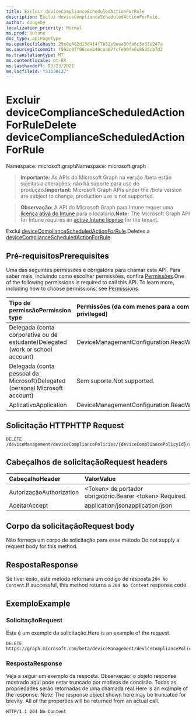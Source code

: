 ```yaml
---
title: Excluir deviceComplianceScheduledActionForRule
description: Exclui deviceComplianceScheduledActionForRule.
author: dougeby
localization_priority: Normal
ms.prod: intune
doc_type: apiPageType
ms.openlocfilehash: 29e0e482d13d414f7b32e9eea30fa6c3a33e247a
ms.sourcegitcommit: f592c9ff96ceeb40caa67fcfe90fe6c8525cb7d2
ms.translationtype: MT
ms.contentlocale: pt-BR
ms.lasthandoff: 03/23/2021
ms.locfileid: "51130137"
---
```

# <a name="delete-devicecompliancescheduledactionforrule"></a><span data-ttu-id="00d66-103">Excluir deviceComplianceScheduledActionForRule</span><span class="sxs-lookup"><span data-stu-id="00d66-103">Delete deviceComplianceScheduledActionForRule</span></span>

<span data-ttu-id="00d66-104">Namespace: microsoft.graph</span><span class="sxs-lookup"><span data-stu-id="00d66-104">Namespace: microsoft.graph</span></span>

> <span data-ttu-id="00d66-105">**Importante:** As APIs do Microsoft Graph na versão /beta estão sujeitas a alterações; não há suporte para uso de produção.</span><span class="sxs-lookup"><span data-stu-id="00d66-105">**Important:** Microsoft Graph APIs under the /beta version are subject to change; production use is not supported.</span></span>

> <span data-ttu-id="00d66-106">**Observação:** A API do Microsoft Graph para Intune requer uma [licença ativa do Intune](https://go.microsoft.com/fwlink/?linkid=839381) para o locatário.</span><span class="sxs-lookup"><span data-stu-id="00d66-106">**Note:** The Microsoft Graph API for Intune requires an [active Intune license](https://go.microsoft.com/fwlink/?linkid=839381) for the tenant.</span></span>

<span data-ttu-id="00d66-107">Exclui [deviceComplianceScheduledActionForRule](../resources/intune-deviceconfig-devicecompliancescheduledactionforrule.md).</span><span class="sxs-lookup"><span data-stu-id="00d66-107">Deletes a [deviceComplianceScheduledActionForRule](../resources/intune-deviceconfig-devicecompliancescheduledactionforrule.md).</span></span>

## <a name="prerequisites"></a><span data-ttu-id="00d66-108">Pré-requisitos</span><span class="sxs-lookup"><span data-stu-id="00d66-108">Prerequisites</span></span>
<span data-ttu-id="00d66-p101">Uma das seguintes permissões é obrigatória para chamar esta API. Para saber mais, incluindo como escolher permissões, confira [Permissões](/graph/permissions-reference).</span><span class="sxs-lookup"><span data-stu-id="00d66-p101">One of the following permissions is required to call this API. To learn more, including how to choose permissions, see [Permissions](/graph/permissions-reference).</span></span>

|<span data-ttu-id="00d66-111">Tipo de permissão</span><span class="sxs-lookup"><span data-stu-id="00d66-111">Permission type</span></span>|<span data-ttu-id="00d66-112">Permissões (da com menos para a com mais privilégios)</span><span class="sxs-lookup"><span data-stu-id="00d66-112">Permissions (from least to most privileged)</span></span>|
|:---|:---|
|<span data-ttu-id="00d66-113">Delegada (conta corporativa ou de estudante)</span><span class="sxs-lookup"><span data-stu-id="00d66-113">Delegated (work or school account)</span></span>|<span data-ttu-id="00d66-114">DeviceManagementConfiguration.ReadWrite.All</span><span class="sxs-lookup"><span data-stu-id="00d66-114">DeviceManagementConfiguration.ReadWrite.All</span></span>|
|<span data-ttu-id="00d66-115">Delegada (conta pessoal da Microsoft)</span><span class="sxs-lookup"><span data-stu-id="00d66-115">Delegated (personal Microsoft account)</span></span>|<span data-ttu-id="00d66-116">Sem suporte.</span><span class="sxs-lookup"><span data-stu-id="00d66-116">Not supported.</span></span>|
|<span data-ttu-id="00d66-117">Aplicativo</span><span class="sxs-lookup"><span data-stu-id="00d66-117">Application</span></span>|<span data-ttu-id="00d66-118">DeviceManagementConfiguration.ReadWrite.All</span><span class="sxs-lookup"><span data-stu-id="00d66-118">DeviceManagementConfiguration.ReadWrite.All</span></span>|

## <a name="http-request"></a><span data-ttu-id="00d66-119">Solicitação HTTP</span><span class="sxs-lookup"><span data-stu-id="00d66-119">HTTP Request</span></span>
<!-- {
  "blockType": "ignored"
}
-->
``` http
DELETE /deviceManagement/deviceCompliancePolicies/{deviceCompliancePolicyId}/scheduledActionsForRule/{deviceComplianceScheduledActionForRuleId}
```

## <a name="request-headers"></a><span data-ttu-id="00d66-120">Cabeçalhos de solicitação</span><span class="sxs-lookup"><span data-stu-id="00d66-120">Request headers</span></span>
|<span data-ttu-id="00d66-121">Cabeçalho</span><span class="sxs-lookup"><span data-stu-id="00d66-121">Header</span></span>|<span data-ttu-id="00d66-122">Valor</span><span class="sxs-lookup"><span data-stu-id="00d66-122">Value</span></span>|
|:---|:---|
|<span data-ttu-id="00d66-123">Autorização</span><span class="sxs-lookup"><span data-stu-id="00d66-123">Authorization</span></span>|<span data-ttu-id="00d66-124">&lt;Token&gt; de portador obrigatório.</span><span class="sxs-lookup"><span data-stu-id="00d66-124">Bearer &lt;token&gt; Required.</span></span>|
|<span data-ttu-id="00d66-125">Aceitar</span><span class="sxs-lookup"><span data-stu-id="00d66-125">Accept</span></span>|<span data-ttu-id="00d66-126">application/json</span><span class="sxs-lookup"><span data-stu-id="00d66-126">application/json</span></span>|

## <a name="request-body"></a><span data-ttu-id="00d66-127">Corpo da solicitação</span><span class="sxs-lookup"><span data-stu-id="00d66-127">Request body</span></span>
<span data-ttu-id="00d66-128">Não forneça um corpo de solicitação para esse método.</span><span class="sxs-lookup"><span data-stu-id="00d66-128">Do not supply a request body for this method.</span></span>

## <a name="response"></a><span data-ttu-id="00d66-129">Resposta</span><span class="sxs-lookup"><span data-stu-id="00d66-129">Response</span></span>
<span data-ttu-id="00d66-130">Se tiver êxito, este método retornará um código de resposta `204 No Content`.</span><span class="sxs-lookup"><span data-stu-id="00d66-130">If successful, this method returns a `204 No Content` response code.</span></span>

## <a name="example"></a><span data-ttu-id="00d66-131">Exemplo</span><span class="sxs-lookup"><span data-stu-id="00d66-131">Example</span></span>

### <a name="request"></a><span data-ttu-id="00d66-132">Solicitação</span><span class="sxs-lookup"><span data-stu-id="00d66-132">Request</span></span>
<span data-ttu-id="00d66-133">Este é um exemplo da solicitação.</span><span class="sxs-lookup"><span data-stu-id="00d66-133">Here is an example of the request.</span></span>
``` http
DELETE https://graph.microsoft.com/beta/deviceManagement/deviceCompliancePolicies/{deviceCompliancePolicyId}/scheduledActionsForRule/{deviceComplianceScheduledActionForRuleId}
```

### <a name="response"></a><span data-ttu-id="00d66-134">Resposta</span><span class="sxs-lookup"><span data-stu-id="00d66-134">Response</span></span>
<span data-ttu-id="00d66-p102">Veja a seguir um exemplo da resposta. Observação: o objeto response mostrado aqui pode estar truncado por motivos de concisão. Todas as propriedades serão retornadas de uma chamada real.</span><span class="sxs-lookup"><span data-stu-id="00d66-p102">Here is an example of the response. Note: The response object shown here may be truncated for brevity. All of the properties will be returned from an actual call.</span></span>
``` http
HTTP/1.1 204 No Content
```




